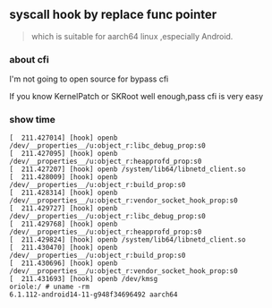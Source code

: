## syscall hook by replace func pointer
> which is suitable for aarch64 linux ,especially Android.

### about cfi
I'm not going to open source for bypass cfi

If you know KernelPatch or SKRoot well enough,pass cfi is very easy


### show time
```
[  211.427014] [hook] openb /dev/__properties__/u:object_r:libc_debug_prop:s0
[  211.427095] [hook] openb /dev/__properties__/u:object_r:heapprofd_prop:s0
[  211.427207] [hook] openb /system/lib64/libnetd_client.so
[  211.428009] [hook] openb /dev/__properties__/u:object_r:build_prop:s0
[  211.428314] [hook] openb /dev/__properties__/u:object_r:vendor_socket_hook_prop:s0
[  211.429727] [hook] openb /dev/__properties__/u:object_r:libc_debug_prop:s0
[  211.429768] [hook] openb /dev/__properties__/u:object_r:heapprofd_prop:s0
[  211.429824] [hook] openb /system/lib64/libnetd_client.so
[  211.430470] [hook] openb /dev/__properties__/u:object_r:build_prop:s0
[  211.430696] [hook] openb /dev/__properties__/u:object_r:vendor_socket_hook_prop:s0
[  211.431693] [hook] openb /dev/kmsg
oriole:/ # uname -rm                                                           
6.1.112-android14-11-g948f34696492 aarch64

```
